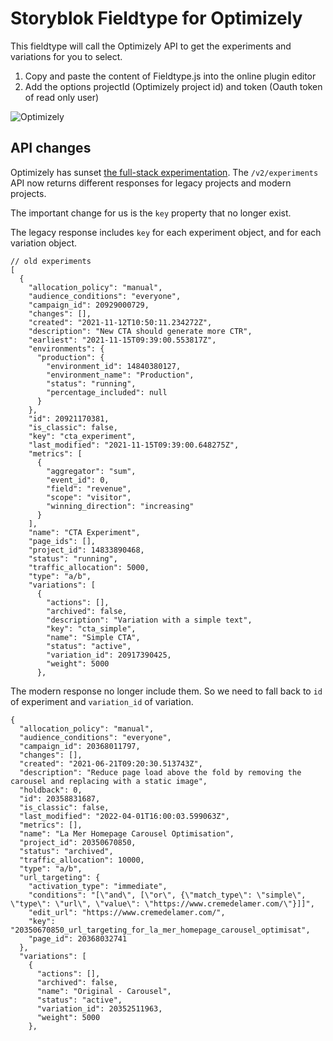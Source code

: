 # Storyblok Fieldtype for Optimizely

This fieldtype will call the Optimizely API to get the experiments and variations for you to select.

1. Copy and paste the content of Fieldtype.js into the online plugin editor
2. Add the options projectId (Optimizely project id) and token (Oauth token of read only user)

![Optimizely](https://a.storyblok.com/f/88751/1445x947/6dea23bf42/abtest.png)

## API changes

Optimizely has sunset [the full-stack experimentation](https://storyblok.atlassian.net/browse/SD-3296?focusedCommentId=73638). The `/v2/experiments` API now returns different responses for legacy projects and modern projects.

The important change for us is the `key` property that no longer exist.

The legacy response includes `key` for each experiment object, and for each variation object.

```
// old experiments
[
  {
    "allocation_policy": "manual",
    "audience_conditions": "everyone",
    "campaign_id": 20929000729,
    "changes": [],
    "created": "2021-11-12T10:50:11.234272Z",
    "description": "New CTA should generate more CTR",
    "earliest": "2021-11-15T09:39:00.553817Z",
    "environments": {
      "production": {
        "environment_id": 14840380127,
        "environment_name": "Production",
        "status": "running",
        "percentage_included": null
      }
    },
    "id": 20921170381,
    "is_classic": false,
    "key": "cta_experiment",
    "last_modified": "2021-11-15T09:39:00.648275Z",
    "metrics": [
      {
        "aggregator": "sum",
        "event_id": 0,
        "field": "revenue",
        "scope": "visitor",
        "winning_direction": "increasing"
      }
    ],
    "name": "CTA Experiment",
    "page_ids": [],
    "project_id": 14833890468,
    "status": "running",
    "traffic_allocation": 5000,
    "type": "a/b",
    "variations": [
      {
        "actions": [],
        "archived": false,
        "description": "Variation with a simple text",
        "key": "cta_simple",
        "name": "Simple CTA",
        "status": "active",
        "variation_id": 20917390425,
        "weight": 5000
      },
```

The modern response no longer include them. So we need to fall back to `id` of experiment and `variation_id` of variation.

```
{
  "allocation_policy": "manual",
  "audience_conditions": "everyone",
  "campaign_id": 20368011797,
  "changes": [],
  "created": "2021-06-21T09:20:30.513743Z",
  "description": "Reduce page load above the fold by removing the carousel and replacing with a static image",
  "holdback": 0,
  "id": 20358831687,
  "is_classic": false,
  "last_modified": "2022-04-01T16:00:03.599063Z",
  "metrics": [],
  "name": "La Mer Homepage Carousel Optimisation",
  "project_id": 20350670850,
  "status": "archived",
  "traffic_allocation": 10000,
  "type": "a/b",
  "url_targeting": {
    "activation_type": "immediate",
    "conditions": "[\"and\", [\"or\", {\"match_type\": \"simple\", \"type\": \"url\", \"value\": \"https://www.cremedelamer.com/\"}]]",
    "edit_url": "https://www.cremedelamer.com/",
    "key": "20350670850_url_targeting_for_la_mer_homepage_carousel_optimisat",
    "page_id": 20368032741
  },
  "variations": [
    {
      "actions": [],
      "archived": false,
      "name": "Original - Carousel",
      "status": "active",
      "variation_id": 20352511963,
      "weight": 5000
    },
```
